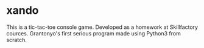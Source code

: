 # xando
This is a tic-tac-toe console game.
Developed as a homework at Skillfactory cources.
Grantonyo's first serious program made using Python3 from scratch.
